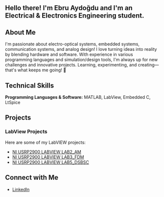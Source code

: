 ## Hello there! I'm Ebru Aydoğdu and I'm an Electrical & Electronics Engineering student. 
## About Me
I'm passionate about electro-optical systems, embedded systems, communication systems, and analog design! I love turning ideas into reality by blending hardware and software. With experience in various programming languages and simulation/design tools, I'm always up for new challenges and innovative projects. Learning, experimenting, and creating—that's what keeps me going! 🚀

## Technical Skills
**Programming Languages & Software:** MATLAB, LabView, Embedded C, LtSpice

## Projects

### LabView Projects
Here are some of my LabVIEW projects:
- [NI USRP2900 LABVIEW LAB2_AM](https://github.com/aydebru/LabView_Lab2_AM.git)
- [NI USRP2900 LABVIEW LAB3_FDM](https://github.com/aydebru/LabView_Lab3_FDM.git)
- [NI USRP2900 LABVIEW LAB5_DSBSC](https://github.com/aydebru/LabView_Lab5_DSBSC.git)

## Connect with Me
- [LinkedIn](https://www.linkedin.com/in/aydogduebru) 

